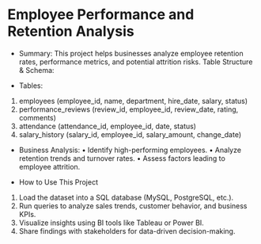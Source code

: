 # Employee Performance and Retention Analysis

* Summary:
This project helps businesses analyze employee retention rates, performance metrics, and potential attrition risks.
Table Structure & Schema:

* Tables:
1.	employees (employee_id, name, department, hire_date, salary, status)
2.	performance_reviews (review_id, employee_id, review_date, rating, comments)
3.	attendance (attendance_id, employee_id, date, status)
4.	salary_history (salary_id, employee_id, salary_amount, change_date)

* Business Analysis:
•	Identify high-performing employees.
•	Analyze retention trends and turnover rates.
•	Assess factors leading to employee attrition.

* How to Use This Project
1.	Load the dataset into a SQL database (MySQL, PostgreSQL, etc.).
2.	Run queries to analyze sales trends, customer behavior, and business KPIs.
3.	Visualize insights using BI tools like Tableau or Power BI.
4.	Share findings with stakeholders for data-driven decision-making.
